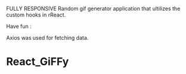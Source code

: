 FULLY RESPONSIVE Random gif generator application that ultilizes the custom hooks in rReact.

Have fun :

Axios was used for fetching data.
# React_GiFFy
